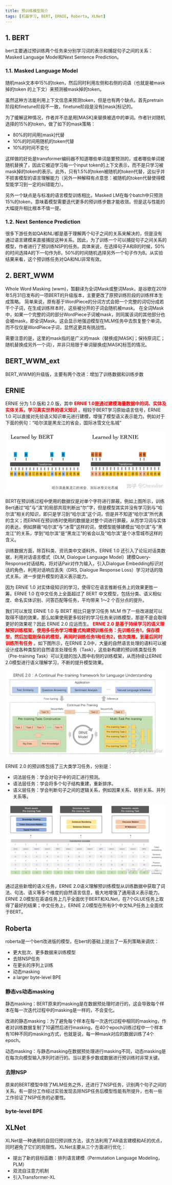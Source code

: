 ```yaml
---
title: 预训练模型简介
tags: [机器学习, BERT, ERNIE, Roberta, XLNet]
---
```


## 1. BERT

bert主要通过预训练两个任务来分别学习词的表示和捕捉句子之间的关系：Masked Language Model和Next Sentence Prediction。


### 1.1. Masked Language Model 

随机mask文本中15%的token，然后同时利用左侧和右侧的词语（也就是被mask掉的token 的上下文）来预测被mask掉的token。

虽然这种方法能利用上下文信息来预测token，但是也有两个缺点。首先pretrain阶段和finetune阶段不一致，finetune阶段是没有[mask]标记的。

为了缓解这种情况，作者并不总是用[MASK]来替换被选中的单词。作者针对随机选择的15%的token，做了如下的mask策略：
 - 80%的时间用[mask]代替
 - 10%的时间用随机的token代替
 - 10%的时间不变化

这样做的好处是transformer编码器不知道哪些单词是要预测的，或者哪些单词被随机替换了，因此它被迫学习每一个input token的上下文表示，而不是只学习被mask掉的token的表示。此外，只有1.5%的token被随机的token代替，这似乎并不损害模型的语言理解能力（另外一种解释有点意思：被随机的token代替使得模型能学习到一定的纠错能力）。

另外一个缺点是与标准的语言模型训练相比，Masked LM在每个batch中只预测15%的token，意味着模型需要迭代更多的预训练步数才能收敛。但是这与性能的大幅提升相比根本不值一提。

###  1.2. Next Sentence Prediction

很多下游任务如QA和NLI都是基于理解两个句子之间的关系来解决的，但是没有通过语言建模来直接捕捉这种关系。因此，为了训练一个可以捕捉句子之间关系的模型，作者进行了预训练NSP的任务。具体来说，在选择句子A和B的时候，50%的时间选择A的下一句作为B，50%的时间随机选择另外一个句子作为B。从实验结果来看，这个预训练任务对QA和NLI非常有效。


## 2. BERT_WWM

Whole Word Masking (wwm)，暂翻译为全词Mask或整词Mask，是谷歌在2019年5月31日发布的一项BERT的升级版本，主要更改了原预训练阶段的训练样本生成策略。 简单来说，原有基于WordPiece的分词方式会把一个完整的词切分成若干个子词，在生成训练样本时，这些被分开的子词会随机被mask。 在全词Mask中，如果一个完整的词的部分WordPiece子词被mask，则同属该词的其他部分也会被mask，即全词Mask。这会显示地强迫模型在MLM任务中去恢复整个单词，而不仅仅是WordPiece子词，显然这更具有挑战性。

需要注意的是，这里的mask指的是广义的mask（替换成[MASK]；保持原词汇；随机替换成另外一个词），并非只局限于单词替换成[MASK]标签的情况。

## BERT_WWM_ext

BERT_WWM的升级版，主要有两个改进：增加了训练数据和训练步数

## ERNIE

ERNIE 分为 1.0 版和 2.0 版，其中 <font color=Red> **ERNIE 1.0是通过建模海量数据中的词、实体及实体关系，学习真实世界的语义知识** </font>。相较于BERT学习原始语言信号，ERNIE 1.0 可以直接对先验语义知识单元进行建模，增强了模型语义表示能力。例如对于下面的例句：“哈尔滨是黑龙江的省会，国际冰雪文化名城”

![bert-ernie-mlm](/images/ml/bert-ernie-mlm.jpeg)

BERT在预训练过程中使用的数据仅是对单个字符进行屏蔽，例如上图所示，训练Bert通过“哈”与“滨”的局部共现判断出“尔”字，但是模型其实并没有学习到与“哈尔滨”相关的知识，即只是学习到“哈尔滨”这个词，但是并不知道“哈尔滨”所代表的含义；而ERNIE在预训练时使用的数据是对整个词进行屏蔽，从而学习词与实体的表达，例如屏蔽“哈尔滨”与“冰雪”这样的词，使模型能够建模出“哈尔滨”与“黑龙江”的关系，学到“哈尔滨”是“黑龙江”的省会以及“哈尔滨”是个冰雪城市这样的含义。

训练数据方面，除百科类、资讯类中文语料外，ERNIE 1.0 还引入了论坛对话类数据，利用对话语言模式（DLM, Dialogue Language Model）建模Query-Response对话结构，将对话Pair对作为输入，引入Dialogue Embedding标识对话的角色，利用对话响应丢失（DRS, Dialogue Response Loss）学习对话的隐式关系，进一步提升模型的语义表示能力。

因为 ERNIE 1.0 对实体级知识的学习，使得它在语言推断任务上的效果更胜一筹。ERNIE 1.0 在中文任务上全面超过了 BERT 中文模型，包括分类、语义相似度、命名实体识别、问答匹配等任务，平均带来 1～2 个百分点的提升。

我们可以发现 ERNIE 1.0 与 BERT 相比只是学习任务 MLM 作了一些改进就可以取得不错的效果，那么如果使用更多较好的学习任务来训练模型，那是不是会取得更好的效果呢？因此 ERNIE 2.0 应运而生。<font color=Red> **ERNIE 2.0 是基于持续学习的语义理解预训练框架，使用多任务学习增量式构建预训练任务：先训练任务1，保存模型，然后加载刚保存的模型，再同时训练任务1和任务2，依次类推，到最后同时训练所有任务** </font>。如下图所示，在ERNIE 2.0中，大量的自然语言处理的语料可以被设计成各种类型的自然语言处理任务（Task），这些新构建的预训练类型任务（Pre-training Task）可以无缝的加入图中右侧的训练框架，从而持续让ERNIE 2.0模型进行语义理解学习，不断的提升模型效果。

![ernie-2.0](/images/ml/ernie2.0.jpeg)

ERNIE 2.0 的预训练包括了三大类学习任务，分别是：

 - 词法层任务：学会对句子中的词汇进行预测。
 - 语法层任务：学会将多个句子结构重建，重新排序。
 - 语义层任务：学会判断句子之间的逻辑关系，例如因果关系、转折关系、并列关系等。

![ernie-2.0-1](/images/ml/ernie2.0-1.jpeg)

通过这些新增的语义任务，ERNIE 2.0语义理解预训练模型从训练数据中获取了词法、句法、语义等多个维度的自然语言信息，极大地增强了通用语义表示能力。ERNIE 2.0模型在英语任务上几乎全面优于BERT和XLNet，在7个GLUE任务上取得了最好的结果；中文任务上，ERNIE 2.0模型在所有9个中文NLP任务上全面优于BERT。

## Roberta

roberta是一个bert改进版的模型，在bert的基础上提出了一系列策略来调优：

 - 更大批次、更多数据来训练模型
 - 去除NSP任务
 - 在更长的序列上训练
 - 动态masking
 - a larger byte-level BPE


### 静态vs动态masking

静态masking：BERT原来的masking是在数据预处理时进行的，这会导致每个样本在每一次迭代过程中的masking是一样的，不会变化。

改进的静态masking：为了避免每个样本在每一次迭代过程中相同的masking，作者对训练数据复制了10遍然后进行masking，在40个epoch训练过程中一个样本有10种不同的masking方式，也就是说，每一种mask对应的数据训练了4个epoch。

动态masking：与静态masking在数据预处理进行masking不同，动态masking是在每次向模型输入序列时进行的。当以更多步数或数据进行预训练时非常关键。


### 去除NSP

原来的BERT模型中除了MLM任务之外，还进行了NSP任务，识别两个句子之间的关系。有一部分工作经过实验发现去除NSP任务后模型性能有所提升，也有一些工作验证了NSP任务的必要性。

### byte-level BPE


## XLNet
XLNet是一种通用的自回归预训练方法，该方法利用了AR语言建模和AE的优点，同时避免了它们的局限性。XLNet主要从三个方面进行优化：

 - 提出了新的目标函数：排列语言建模（Permutation Language Modeling，PLM）
 - 双流自注意力机制
 - 引入Transformer-XL
